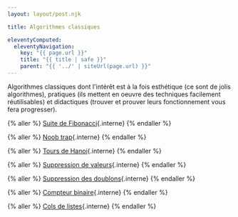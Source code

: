 ```yaml
---
layout: layout/post.njk

title: Algorithmes classiques

eleventyComputed:
  eleventyNavigation:
    key: "{{ page.url }}"
    title: "{{ title | safe }}"
    parent: "{{ '../' | siteUrl(page.url) }}"
---
```


Algorithmes classiques dont l'intérêt est à la fois esthétique (ce sont de jolis algorithmes),
pratiques (ils mettent en oeuvre des techniques facilement réutilisables) et didactiques (trouver et prouver leurs fonctionnement vous fera progresser).

{% aller %}
[Suite de Fibonacci](fibonacci){.interne}
{% endaller %}

{% aller %}
[Noob trap](noob-trap){.interne}
{% endaller %}

{% aller %}
[Tours de Hanoi](tours-hanoi){.interne}
{% endaller %}

{% aller %}
[Suppression de valeurs](suppression-valeurs){.interne}
{% endaller %}

{% aller %}
[Suppression des doublons](suppression-doublons){.interne}
{% endaller %}

{% aller %}
[Compteur binaire](compteur-binaire){.interne}
{% endaller %}

{% aller %}
[Cols de listes](cols){.interne}
{% endaller %}
